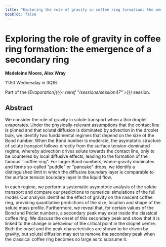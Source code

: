 ```yaml
---
title: "Exploring the role of gravity in coffee ring formation: the emergence of a secondary ring"
bookToc: false
---
```


# Exploring the role of gravity in coffee ring formation: the emergence of a secondary ring

**Madeleine Moore, Alex Wray**

11:50 Wednesday in 3Q16.

Part of the *[Evaporation]({{< relref "/sessions/session47" >}})* session.

## Abstract

We consider the role of gravity in solute transport when a thin droplet evaporates. Under the physically-relevant assumptions that the contact line is pinned and that solutal diffusion is dominated by advection in the droplet bulk, we identify two fundamental regimes that depend on the size of the Bond number. When the Bond number is moderate, the asymptotic structure of solute transport follows directly from the surface tension-dominated regime, whereby advection drives solute towards the contact line, only to be countered by local diffusive effects, leading to the formation of the famous ``coffee ring". For larger Bond numbers, where gravity dominates and forms so-called "puddle" or "pancake" drops, we identify a distinguished limit in which the diffusive boundary layer is comparable to the surface tension boundary layer in the liquid flow. 

In each regime, we perform a systematic asymptotic analysis of the solute transport and compare our predictions to numerical simulations of the full model. Our analysis identifies the effect of gravity on the nascent coffee ring, providing quantitative predictions of the size, location and shape of the solute mass profile. Furthermore, we reveal that, for certain values of the Bond and Péclet numbers, a secondary peak may exist inside the classical coffee ring. We discuss the onset of this secondary peak and show that it is linked to the change in behaviour of the critical point in the droplet centre. Both the onset and the peak characteristics are shown to be driven by gravity, but solutal diffusion may act to remove the secondary peak when the classical coffee ring becomes so large as to subsume it.


